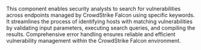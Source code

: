 This component enables security analysts to search for vulnerabilities across endpoints managed by CrowdStrike Falcon using specific keywords. It streamlines the process of identifying hosts with matching vulnerabilities by validating input parameters, executing search queries, and compiling the results. Comprehensive error handling ensures reliable and efficient vulnerability management within the CrowdStrike Falcon environment.